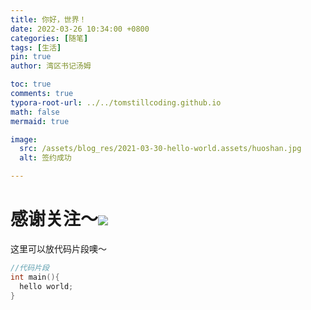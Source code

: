 ```yaml
---
title: 你好，世界！
date: 2022-03-26 10:34:00 +0800
categories: [随笔]
tags: [生活]
pin: true
author: 湾区书记汤姆

toc: true
comments: true
typora-root-url: ../../tomstillcoding.github.io
math: false
mermaid: true

image:
  src: /assets/blog_res/2021-03-30-hello-world.assets/huoshan.jpg
  alt: 签约成功

---
```


# 感谢关注～![](/../Maki4.github.io/assets/blog_res/2021-03-30-hello-world.assets/image_1645528679658_0.png)

这里可以放代码片段噢～

```c++
//代码片段
int main(){
  hello world;
}
```
